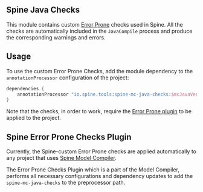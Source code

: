## Spine Java Checks
This module contains custom [Error Prone](https://github.com/google/error-prone) checks used in 
Spine. All the checks are automatically included in the `JavaCompile` process and produce the 
corresponding warnings and errors.

## Usage
To use the custom Error Prone Checks, add the module dependency to the `annotationProcessor` 
configuration of the project:

```groovy
dependencies {
    annotationProcessor "io.spine.tools:spine-mc-java-checks:$mcJavaVersion"
}
```

Note that the checks, in order to work, require the 
[Error Prone plugin](https://plugins.gradle.org/plugin/net.ltgt.errorprone) to be applied to the 
project.

## Spine Error Prone Checks Plugin
Currently, the Spine-custom Error Prone checks are applied automatically to any project that uses 
[Spine Model Compiler](../mc-java).

The Error Prone Checks Plugin which is a part of the Model Compiler, performs all necessary 
configurations and dependency updates to add the `spine-mc-java-checks` to the preprocessor path.
